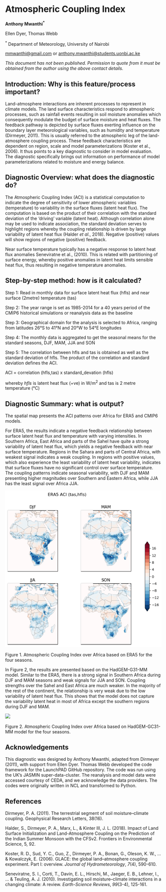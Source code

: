 # Atmospheric Coupling Index

**Anthony Mwanthi<sup>*</sup>**

Ellen Dyer, Thomas Webb

<sup>*</sup> Department of Meteorology, University of Nairobi
 
 mmwanthi@gmail.com 
or anthony.mwanthi@students.uonbi.ac.ke 

*This document has not been published. Permission to quote from it must be obtained from the author using the above contact details.*


## Introduction: Why is this feature/process important?
Land-atmosphere interactions are inherent processes to represent in climate models. The land surface characteristics respond to atmospheric processes, such as rainfall events resulting in soil moisture anomalies which consequently modulate the budget of surface moisture and heat fluxes. The feedback pathway is depicted by surface fluxes exerting influence on the boundary layer meteorological variables, such as humidity and temperature (Dirmeyer, 2011). This is usually referred to the atmospheric leg of the land-atmosphere coupling process. These feedback characteristics are dependent on region, scale and model parameterizations (Koster et al., 2006). It thus points to a key diagnostic to consider in model evaluation. The diagnostic specifically brings out information on performance of model parameterizations related to moisture and energy balance. 

## Diagnostic Overview: what does the diagnostic do?
The Atmospheric Coupling Index (ACI) is a statistical computation to indicate the degree of sensitivity of lower atmospheric variables (temperature) to variability in the surface fluxes (latent heat flux). The computation is based on the product of their correlation with the standard deviation of the ‘driving’ variable (latent heat). Although correlation alone may be used to indicate association, the standard deviation serves to highlight regions whereby the coupling relationship is driven by large variability of latent heat flux (Halder _et al_., 2018). Negative (positive) values will show regions of negative (positive) feedback. 

Near surface temperature typically has a negative response to latent heat flux anomalies Seneviratne et al., (2010). This is related with partitioning of surface energy, whereby positive anomalies in latent heat limits sensible heat flux, thus resulting in negative temperature anomalies. 

## Step-by-step method: how is it calculated?
Step 1: Read in monthly data for surface latent heat flux (hfls) and near surface (2metre) temperature (tas)

Step 2: The year range is set as 1985-2014 for a 40 years period of the CMIP6 historical simulations or reanalysis data as the baseline

Step 3: Geographical domain for the analysis is selected to Africa, ranging from latitudes 26°S to 41°N and 20°W to 54°E longitudes 

Step 4: The monthly data is aggregated to get the seasonal means for the standard seasons, DJF, MAM, JJA and SON

Step 5: The correlation between hfls and tas is obtained as well as the standard deviation of hfls. The product of the correlation and standard deviation defines the ACI.

ACI = correlation (hfls,tas) x standard_devation (hfls) 

whereby _hfls_ is latent heat flux (+ve) in W/m<sup>2</sup> and tas is 2 metre temperature (°C) 

## Diagnostic Summary: what is output?
The spatial map presents the ACI patterns over Africa for ERA5 and CMIP6 models. 

For ERA5, the results indicate a negative feedback relationship between surface latent heat flux and temperature with varying intensities. In Southern Africa, East Africa and parts of the Sahel have quite a strong variability of latent heat flux, which yields a negative feedback with near surface temperature. Regions in the Sahara and parts of Central Africa, with weakest signal indicates a weak coupling. In regions with positive values, which also experience the least variability of latent heat variability, indicates that surface fluxes have no significant control over surface temperature. The coupling patterns indicate seasonal variability, with DJF and MAM presenting higher magnitudes over Southern and Eastern Africa, while JJA has the least signal over Africa JJA. 

![](https://github.com/Priority-on-African-Diagnostics/LaunchPAD/blob/master/DIAGNOSTICS/Atmospheric_Coupling_index/plots/ERA5_ACI_plot.png)

Figure 1. Atmospheric Coupling Index over Africa based on ERA5 for the four seasons.

In Figure 2, the results are presented based on the HadGEM-G31-MM model. Similar to the ERA5, there is a strong signal in Southern Africa during DJF and MAM seasons and weak signals for JJA and SON. Coupling strengths over the Sahel and East Africa are much weaker. In the majority of the rest of the continent, the relationship is very weak due to the low variability of latent heat flux. This shows that the model does not capture the variability latent heat in most of Africa except the southern regions during DJF and MAM. 

![](https://github.com/Priority-on-African-Diagnostics/LaunchPAD/blob/master/DIAGNOSTICS/Atmospheric_Coupling_index/plots/HadGEM-G31-MM_ACI_plot.png)

Figure 2. Atmospheric Coupling Index over Africa based on HadGEM-GC31-MM model for the four seasons.

## Acknowledgements
This diagnostic was designed by Anthony Mwanthi, adapted from Dirmeyer (2011), with support from Ellen Dyer. Thomas Webb developed the code framework for the LaunchPAD GitHub repository. The code was run using the UK’s JASMIN super-data-cluster. The reanalysis and model data were accessed courtesy of CEDA, and we acknowledge the data providers. The codes were originally written in NCL and transformed to Python.

## References

Dirmeyer, P. A. (2011). The terrestrial segment of soil moisture–climate coupling. Geophysical Research Letters, 38(16). 

Halder, S., Dirmeyer, P. A., Marx, L., & Kinter III, J. L. (2018). Impact of Land Surface Initialization and Land-Atmosphere Coupling on the Prediction of the Indian Summer Monsoon with the CFSv2. Frontiers in Environmental Science, 5, 92.

Koster, R. D., Sud, Y. C., Guo, Z., Dirmeyer, P. A., Bonan, G., Oleson, K. W., … & Kowalczyk, E. (2006). GLACE: the global land–atmosphere coupling experiment. Part I: overview. _Journal of Hydrometeorology_, _7_(4), 590-610.

Seneviratne, S. I., Corti, T., Davin, E. L., Hirschi, M., Jaeger, E. B., Lehner, I., … & Teuling, A. J. (2010). Investigating soil moisture–climate interactions in a changing climate: A review. _Earth-Science Reviews_, _99_(3-4), 125-161.

